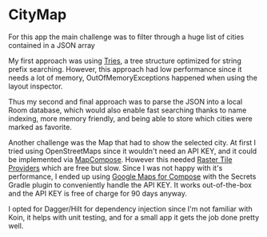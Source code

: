 # CityMap

For this app the main challenge was to filter through a huge list of cities contained in a JSON
array

My first approach was using [Tries](https://1gravityllc.medium.com/trie-kotlin-50d8ae041202), a tree
structure optimized for string prefix searching.
However, this approach had low performance since it needs a lot of memory, OutOfMemoryExceptions
happened when using the layout inspector.

Thus my second and final approach was to parse the JSON into a local Room database, which would also
enable fast searching thanks to name indexing, more memory friendly, and being able to store which
cities
were marked as favorite.

Another challenge was the Map that had to show the selected city.
At first I tried using OpenStreetMaps since it wouldn't need an API KEY, and it could be implemented
via [MapCompose](https://github.com/p-lr/MapCompose). However this
needed [Raster Tile Providers](https://wiki.openstreetmap.org/wiki/Raster_tile_providers)
which are free but slow.
Since I was not happy with it's performance, I ended up
using [Google Maps for Compose](https://github.com/googlemaps/android-maps-compose)
with the Secrets Gradle plugin to conveniently handle the API KEY. It works out-of-the-box and the
API KEY
is free of charge for 90 days anyway.

I opted for Dagger/Hilt for dependency injection since I'm not familiar with Koin, it helps with
unit testing,
and for a small app it gets the job done pretty well.

